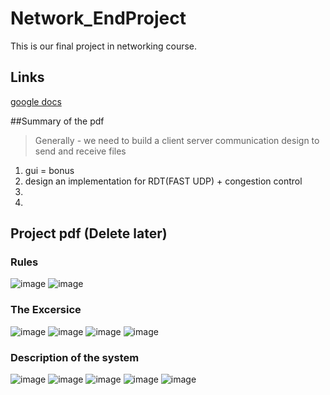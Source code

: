 # Network_EndProject
This is our final project in networking course.
## Links
[google docs](https://docs.google.com/document/d/1WFzKAJH9fTqFsBf4oBU_-Y3lwhuzAA75eS2UvtlveAs/edit)

##Summary of the pdf
> Generally - we need to build a client server communication design to send and receive files
1) gui = bonus
2) design an implementation for RDT(FAST UDP) + congestion control
3) 
4) 

## Project pdf (Delete later)

### Rules
![image](https://user-images.githubusercontent.com/82415308/151711634-42814d03-4c39-45af-bfb1-3b5b05eb9a5f.png)
![image](https://user-images.githubusercontent.com/82415308/151711654-75646717-a2bb-47cd-9aee-c95413ab1669.png)
### The Excersice
![image](https://user-images.githubusercontent.com/82415308/151711581-1cbe4405-df53-4477-8e00-549c81639ac2.png)
![image](https://user-images.githubusercontent.com/82415308/151711700-e9b1023b-ebcf-4b46-86db-22070645c2d5.png)
![image](https://user-images.githubusercontent.com/82415308/151711718-55356b4e-b07a-4c37-a358-9214c5755f60.png)
![image](https://user-images.githubusercontent.com/82415308/151711737-63d01ae3-74ba-4f98-8b28-d8f18572bc69.png)
### Description of the system
![image](https://user-images.githubusercontent.com/82415308/151711758-6232882d-0cce-4ce0-ab12-7185234cffe1.png)
![image](https://user-images.githubusercontent.com/82415308/151711774-212ebe36-bb3a-4133-a9a0-e934a04af2aa.png)
![image](https://user-images.githubusercontent.com/82415308/151711787-553631df-f55a-4aaf-a62d-ba2c9c3dc148.png)
![image](https://user-images.githubusercontent.com/82415308/151711807-4e1c6657-1886-430b-ad23-c314bedb9248.png)
![image](https://user-images.githubusercontent.com/82415308/151711824-dfdc2fce-d753-4160-89f3-19bffe28080a.png)





